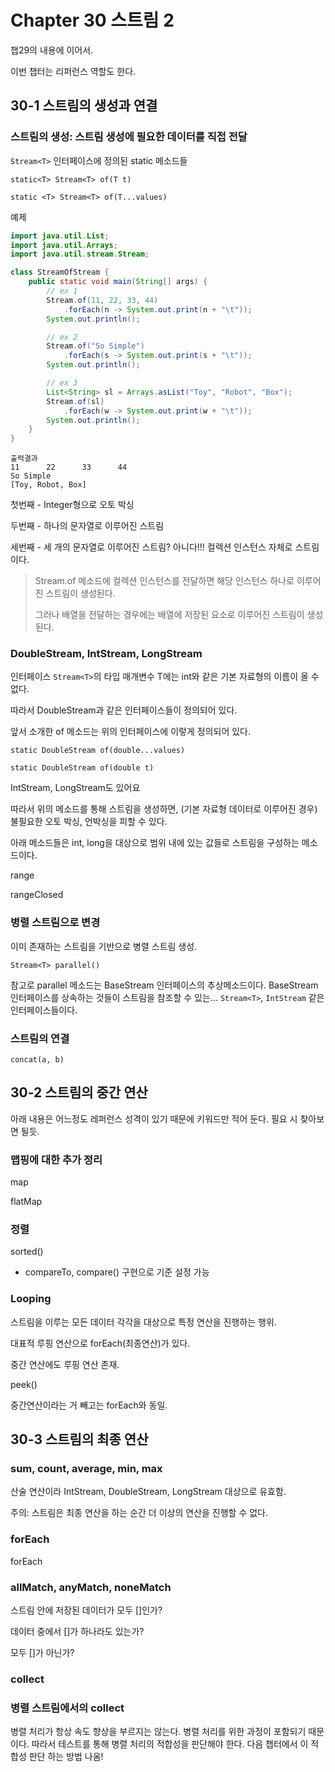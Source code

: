 # Chapter 30 스트림 2

챕29의 내용에 이어서.

이번 챕터는 리퍼런스 역할도 한다. 

## 30-1 스트림의 생성과 연결

### 스트림의 생성: 스트림 생성에 필요한 데이터를 직접 전달

`Stream<T>` 인터페이스에 정의된 static 메소드들

`static<T> Stream<T> of(T t)`

`static <T> Stream<T> of(T...values)`

예제

```java
import java.util.List;
import java.util.Arrays;
import java.util.stream.Stream;

class StreamOfStream {
    public static void main(String[] args) {
        // ex 1
        Stream.of(11, 22, 33, 44)
            .forEach(n -> System.out.print(n + "\t"));
        System.out.println();

        // ex 2
        Stream.of("So Simple")
            .forEach(s -> System.out.print(s + "\t"));
        System.out.println();

        // ex 3
        List<String> sl = Arrays.asList("Toy", "Robot", "Box");
        Stream.of(sl)
            .forEach(w -> System.out.print(w + "\t"));
        System.out.println();       
    }
}
```

```
출력결과
11		22		33		44
So Simple
[Toy, Robot, Box]
```

첫번째 - Integer형으로 오토 박싱

두번째 - 하나의 문자열로 이루어진 스트림

세번째 - 세 개의 문자열로 이루어진 스트림? 아니다!!! 컬렉션 인스턴스 자체로 스트림이다. 

> Stream.of 메소드에 컬렉션 인스턴스를 전달하면 해당 인스턴스 하나로 이루어진 스트림이 생성된다.
>
> 그러나 배열을 전달하는 경우에는 배열에 저장된 요소로 이루어진 스트림이 생성된다.

### DoubleStream, IntStream, LongStream

인터페이스 `Stream<T>`의 타입 매개변수 T에는 int와 같은 기본 자료형의 이름이 올 수 없다.

따라서 DoubleStream과 같은 인터페이스들이 정의되어 있다.

앞서 소개한 of 메소드는 위의 인터페이스에 이렇게 정의되어 있다.

`static DoubleStream of(double...values)`

`static DoubleStream of(double t)`

IntStream, LongStream도 있어요

따라서 위의 메소드를 통해 스트림을 생성하면, (기본 자료형 데이터로 이루어진 경우) 불필요한 오토 박싱, 언박싱을 피할 수 있다.

아래 메소드들은 int, long을 대상으로 범위 내에 있는 값들로 스트림을 구성하는 메소드이다.

range

rangeClosed 

### 병렬 스트림으로 변경

이미 존재하는 스트림을 기반으로 병렬 스트림 생성.

`Stream<T> parallel()`

참고로 parallel 메소드는 BaseStream 인터페이스의 추상메소드이다. BaseStream 인터페이스를 상속하는 것들이 스트림을 참조할 수 있는... `Stream<T>`, `IntStream` 같은 인터페이스들이다.

### 스트림의 연결

`concat(a, b)`



## 30-2 스트림의 중간 연산

아래 내용은 어느정도 레퍼런스 성격이 있기 때문에 키워드만 적어 둔다. 필요 시 찾아보면 될듯.

### 맵핑에 대한 추가 정리

map

flatMap

### 정렬

sorted()

* compareTo, compare() 구현으로 기준 설정 가능

### Looping

스트림을 이루는 모든 데이터 각각을 대상으로 특정 연산을 진행하는 행위.

대표적 루핑 연산으로 forEach(최종연산)가 있다. 

중간 연산에도 루핑 연산 존재.

peek()

중간연산이라는 거 빼고는 forEach와 동일.

## 30-3 스트림의 최종 연산

### sum, count, average, min, max

산술 연산이라 IntStream, DoubleStream, LongStream 대상으로 유효함.

주의: 스트림은 최종 연산을 하는 순간 더 이상의 연산을 진행할 수 없다.

### forEach

forEach

### allMatch, anyMatch, noneMatch

스트림 안에 저장된 데이터가 모두 []인가?

데이터 중에서 []가 하나라도 있는가?

모두 []가 아닌가?

### collect

### 병렬 스트림에서의 collect

병렬 처리가 항상 속도 향상을 부르지는 않는다. 병렬 처리를 위한 과정이 포함되기 때문이다. 따라서 테스트를 통해 병렬 처리의 적합성을 판단해야 한다. 다음 챕터에서 이 적합성 판단 하는 방법 나옴! 

